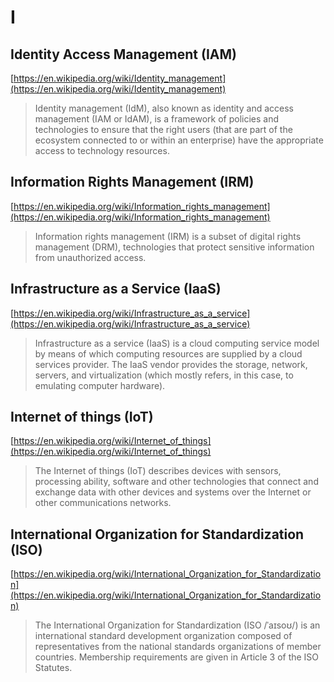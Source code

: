 # I

## Identity Access Management (IAM)

[https://en.wikipedia.org/wiki/Identity_management](https://en.wikipedia.org/wiki/Identity_management)

> Identity management (IdM), also known as identity and access management (IAM or IdAM), is a framework of policies and technologies to ensure that the right users (that are part of the ecosystem connected to or within an enterprise) have the appropriate access to technology resources.

## Information Rights Management (IRM)

[https://en.wikipedia.org/wiki/Information_rights_management](https://en.wikipedia.org/wiki/Information_rights_management)

> Information rights management (IRM) is a subset of digital rights management (DRM), technologies that protect sensitive information from unauthorized access.

## Infrastructure as a Service (IaaS)

[https://en.wikipedia.org/wiki/Infrastructure_as_a_service](https://en.wikipedia.org/wiki/Infrastructure_as_a_service)

> Infrastructure as a service (IaaS) is a cloud computing service model by means of which computing resources are supplied by a cloud services provider. The IaaS vendor provides the storage, network, servers, and virtualization (which mostly refers, in this case, to emulating computer hardware).

## Internet of things (IoT)

[https://en.wikipedia.org/wiki/Internet_of_things](https://en.wikipedia.org/wiki/Internet_of_things)

> The Internet of things (IoT) describes devices with sensors, processing ability, software and other technologies that connect and exchange data with other devices and systems over the Internet or other communications networks.

## International Organization for Standardization (ISO)

[https://en.wikipedia.org/wiki/International_Organization_for_Standardization](https://en.wikipedia.org/wiki/International_Organization_for_Standardization)

> The International Organization for Standardization (ISO /ˈaɪsoʊ/) is an international standard development organization composed of representatives from the national standards organizations of member countries. Membership requirements are given in Article 3 of the ISO Statutes.
